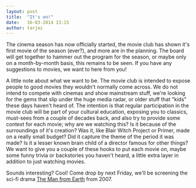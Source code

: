 ```yaml
---
layout: post
title:  "It's on!"
date:   16-03-2014 13:15
author: tarjei
---
```


The cinema season has now officially started, the movie club has shown it's first movie of the
season (ever?), and more are in the planning. The board will get together to hammer out the program
for the season, or maybe only on a month-by-month basis, this remains to be seen. If you have any
suggestions to movies, we want to here from you!

A little note about what we want to be. The movie club is intended to expose people to good movies
they wouldn't normally come across. We do not intend to compete with cinemas and show mainstream
stuff, we're looking for the gems that slip under the huge media radar, or older stuff that "kids"
these days haven't heard of. The intention is that regular participation in the movie club will
be part of your cultural education, exposing you to classics, must-sees from a couple of decades
back, and also try to provide some context for each movie; why are we watching this? Is it because
of the surroundings of it's creation? Was it, like Blair Witch Project or Primer, made on a really
small budget? Did it capture the theme of the period it was made? Is it a lesser known brain child
of a director famous for other things? We want to give you a couple of these hooks to put each
movie on, maybe some funny trivia or backstories you haven't heard, a little extra layer in
addition to just watching movies.

Sounds interesting? Cool! Come drop by next Friday, we'll be screening the sci-fi drama
[The Man from Earth](http://www.imdb.com/title/tt0756683/) from 2007.
